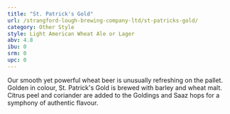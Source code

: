 ```yaml
---
title: "St. Patrick's Gold"
url: /strangford-lough-brewing-company-ltd/st-patricks-gold/
category: Other Style
style: Light American Wheat Ale or Lager
abv: 4.8
ibu: 0
srm: 0
upc: 0
---
```

Our smooth yet powerful wheat beer is unusually refreshing on the pallet.  Golden in colour, St. Patrick's Gold is brewed with barley and wheat malt. Citrus peel and coriander are added to the Goldings and Saaz hops for a symphony of authentic flavour.
